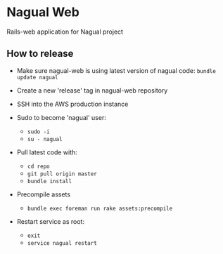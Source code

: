 # Nagual Web

Rails-web application for Nagual project

## How to release

* Make sure nagual-web is using latest version of nagual code: `bundle update nagual`
* Create a new 'release' tag in nagual-web repository
* SSH into the AWS production instance
* Sudo to become 'nagual' user:
  * `sudo -i`
  * `su - nagual`
* Pull latest code with:
  * `cd repo`
  * `git pull origin master`
  * `bundle install`
* Precompile assets
  * `bundle exec foreman run rake assets:precompile`

* Restart service as root:
  * `exit`
  * `service nagual restart`
